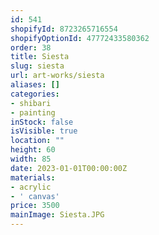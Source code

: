 ```yaml
---
id: 541
shopifyId: 8723265716554
shopifyOptionId: 47772433580362
order: 38
title: Siesta
slug: siesta
url: art-works/siesta
aliases: []
categories:
- shibari
- painting
inStock: false
isVisible: true
location: ""
height: 60
width: 85
date: 2023-01-01T00:00:00Z
materials:
- acrylic
- ' canvas'
price: 3500
mainImage: Siesta.JPG
---
```

